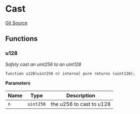 # Cast
[Git Source](https://github.com/Swivel-Finance/illuminate/blob/756f41d3de7041d0b83523598284cee2b14c535e/src/lib/Cast.sol)


## Functions
### u128

*Safely cast an uint256 to an uint128*


```solidity
function u128(uint256 n) internal pure returns (uint128);
```
**Parameters**

|Name|Type|Description|
|----|----|-----------|
|`n`|`uint256`|the u256 to cast to u128|


